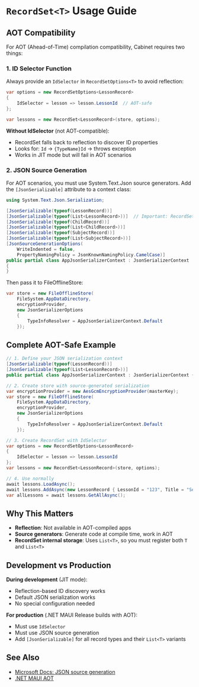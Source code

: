 # `RecordSet<T>` Usage Guide

## AOT Compatibility

For AOT (Ahead-of-Time) compilation compatibility, Cabinet requires two things:

### 1. ID Selector Function

Always provide an `IdSelector` in `RecordSetOptions<T>` to avoid reflection:

```csharp
var options = new RecordSetOptions<LessonRecord>
{
    IdSelector = lesson => lesson.LessonId  // AOT-safe
};

var lessons = new RecordSet<LessonRecord>(store, options);
```

**Without IdSelector** (not AOT-compatible):

- RecordSet falls back to reflection to discover ID properties
- Looks for: `Id` → `{TypeName}Id` → throws exception
- Works in JIT mode but will fail in AOT scenarios

### 2. JSON Source Generation

For AOT scenarios, you must use System.Text.Json source generators. Add the `[JsonSerializable]` attribute to a context class:

```csharp
using System.Text.Json.Serialization;

[JsonSerializable(typeof(LessonRecord))]
[JsonSerializable(typeof(List<LessonRecord>))]  // Important: RecordSet uses List<T> internally
[JsonSerializable(typeof(ChildRecord))]
[JsonSerializable(typeof(List<ChildRecord>))]
[JsonSerializable(typeof(SubjectRecord))]
[JsonSerializable(typeof(List<SubjectRecord>))]
[JsonSourceGenerationOptions(
    WriteIndented = false,
    PropertyNamingPolicy = JsonKnownNamingPolicy.CamelCase)]
public partial class AppJsonSerializerContext : JsonSerializerContext
{
}
```

Then pass it to FileOfflineStore:

```csharp
var store = new FileOfflineStore(
    FileSystem.AppDataDirectory,
    encryptionProvider,
    new JsonSerializerOptions
    {
        TypeInfoResolver = AppJsonSerializerContext.Default
    });
```

## Complete AOT-Safe Example

```csharp
// 1. Define your JSON serialization context
[JsonSerializable(typeof(LessonRecord))]
[JsonSerializable(typeof(List<LessonRecord>))]
public partial class AppJsonSerializerContext : JsonSerializerContext { }

// 2. Create store with source-generated serialization
var encryptionProvider = new AesGcmEncryptionProvider(masterKey);
var store = new FileOfflineStore(
    FileSystem.AppDataDirectory,
    encryptionProvider,
    new JsonSerializerOptions
    {
        TypeInfoResolver = AppJsonSerializerContext.Default
    });

// 3. Create RecordSet with IdSelector
var options = new RecordSetOptions<LessonRecord>
{
    IdSelector = lesson => lesson.LessonId
};
var lessons = new RecordSet<LessonRecord>(store, options);

// 4. Use normally
await lessons.LoadAsync();
await lessons.AddAsync(new LessonRecord { LessonId = "123", Title = "Seagulls" });
var allLessons = await lessons.GetAllAsync();
```

## Why This Matters

- **Reflection**: Not available in AOT-compiled apps
- **Source generators**: Generate code at compile time, work in AOT
- **RecordSet internal storage**: Uses `List<T>`, so you must register both `T` and `List<T>`

## Development vs Production

**During development** (JIT mode):

- Reflection-based ID discovery works
- Default JSON serialization works
- No special configuration needed

**For production** (.NET MAUI Release builds with AOT):

- Must use `IdSelector`
- Must use JSON source generation
- Add `[JsonSerializable]` for all record types and their `List<T>` variants

## See Also

- [Microsoft Docs: JSON source generation](https://learn.microsoft.com/en-us/dotnet/standard/serialization/system-text-json/source-generation)
- [.NET MAUI AOT](https://learn.microsoft.com/en-us/dotnet/maui/deployment/nativeaot)
